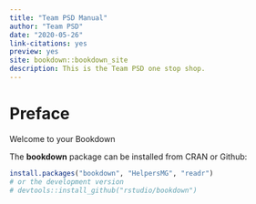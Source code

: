 ```yaml
--- 
title: "Team PSD Manual"
author: "Team PSD"
date: "2020-05-26"
link-citations: yes
preview: yes
site: bookdown::bookdown_site
description: This is the Team PSD one stop shop.
---
```


# Preface

Welcome to your Bookdown

The **bookdown** package can be installed from CRAN or Github:


```r
install.packages("bookdown", "HelpersMG", "readr")
# or the development version
# devtools::install_github("rstudio/bookdown")
```



